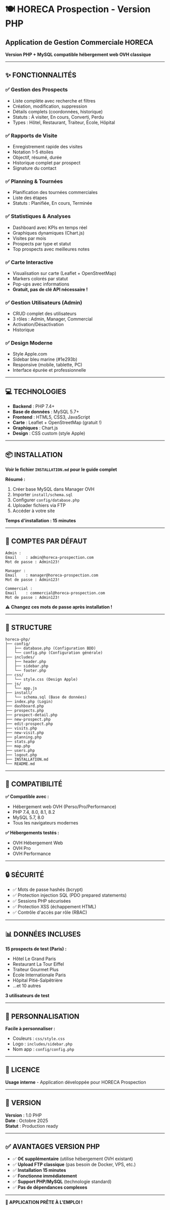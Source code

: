 # 🍽️ HORECA Prospection - Version PHP

## Application de Gestion Commerciale HORECA

**Version PHP + MySQL compatible hébergement web OVH classique**

---

## ✨ FONCTIONNALITÉS

### ✅ Gestion des Prospects
- Liste complète avec recherche et filtres
- Création, modification, suppression
- Détails complets (coordonnées, historique)
- Statuts : À visiter, En cours, Converti, Perdu
- Types : Hôtel, Restaurant, Traiteur, École, Hôpital

### ✅ Rapports de Visite
- Enregistrement rapide des visites
- Notation 1-5 étoiles
- Objectif, résumé, durée
- Historique complet par prospect
- Signature du contact

### ✅ Planning & Tournées
- Planification des tournées commerciales
- Liste des étapes
- Statuts : Planifiée, En cours, Terminée

### ✅ Statistiques & Analyses
- Dashboard avec KPIs en temps réel
- Graphiques dynamiques (Chart.js)
- Visites par mois
- Prospects par type et statut
- Top prospects avec meilleures notes

### ✅ Carte Interactive
- Visualisation sur carte (Leaflet + OpenStreetMap)
- Markers colorés par statut
- Pop-ups avec informations
- **Gratuit, pas de clé API nécessaire !**

### ✅ Gestion Utilisateurs (Admin)
- CRUD complet des utilisateurs
- 3 rôles : Admin, Manager, Commercial
- Activation/Désactivation
- Historique

### ✅ Design Moderne
- Style Apple.com
- Sidebar bleu marine (#1e293b)
- Responsive (mobile, tablette, PC)
- Interface épurée et professionnelle

---

## 💻 TECHNOLOGIES

- **Backend** : PHP 7.4+
- **Base de données** : MySQL 5.7+
- **Frontend** : HTML5, CSS3, JavaScript
- **Carte** : Leaflet + OpenStreetMap (gratuit !)
- **Graphiques** : Chart.js
- **Design** : CSS custom (style Apple)

---

## 📦 INSTALLATION

**Voir le fichier `INSTALLATION.md` pour le guide complet**

**Résumé :**
1. Créer base MySQL dans Manager OVH
2. Importer `install/schema.sql`
3. Configurer `config/database.php`
4. Uploader fichiers via FTP
5. Accéder à votre site

**Temps d'installation : 15 minutes**

---

## 🔐 COMPTES PAR DÉFAUT

```
Admin :
Email    : admin@horeca-prospection.com
Mot de passe : Admin123!

Manager :
Email    : manager@horeca-prospection.com
Mot de passe : Admin123!

Commercial :
Email    : commercial@horeca-prospection.com
Mot de passe : Admin123!
```

⚠️ **Changez ces mots de passe après installation !**

---

## 📂 STRUCTURE

```
horeca-php/
├── config/
│   ├── database.php (Configuration BDD)
│   └── config.php (Configuration générale)
├── includes/
│   ├── header.php
│   ├── sidebar.php
│   └── footer.php
├── css/
│   └── style.css (Design Apple)
├── js/
│   └── app.js
├── install/
│   └── schema.sql (Base de données)
├── index.php (Login)
├── dashboard.php
├── prospects.php
├── prospect-detail.php
├── new-prospect.php
├── edit-prospect.php
├── visits.php
├── new-visit.php
├── planning.php
├── stats.php
├── map.php
├── users.php
├── logout.php
├── INSTALLATION.md
└── README.md
```

---

## 🎯 COMPATIBILITÉ

**✅ Compatible avec :**
- Hébergement web OVH (Perso/Pro/Performance)
- PHP 7.4, 8.0, 8.1, 8.2
- MySQL 5.7, 8.0
- Tous les navigateurs modernes

**✅ Hébergements testés :**
- OVH Hébergement Web
- OVH Pro
- OVH Performance

---

## 🔒 SÉCURITÉ

- ✅ Mots de passe hashés (bcrypt)
- ✅ Protection injection SQL (PDO prepared statements)
- ✅ Sessions PHP sécurisées
- ✅ Protection XSS (échappement HTML)
- ✅ Contrôle d'accès par rôle (RBAC)

---

## 📊 DONNÉES INCLUSES

**15 prospects de test (Paris) :**
- Hôtel Le Grand Paris
- Restaurant La Tour Eiffel
- Traiteur Gourmet Plus
- École Internationale Paris
- Hôpital Pitié-Salpêtrière
- ...et 10 autres

**3 utilisateurs de test**

---

## 🎨 PERSONNALISATION

**Facile à personnaliser :**
- Couleurs : `css/style.css`
- Logo : `includes/sidebar.php`
- Nom app : `config/config.php`

---

## 📝 LICENCE

**Usage interne** - Application développée pour HORECA Prospection

---

## 🎉 VERSION

**Version** : 1.0 PHP  
**Date** : Octobre 2025  
**Statut** : Production ready  

---

## ✅ AVANTAGES VERSION PHP

- ✅ **0€ supplémentaire** (utilise hébergement OVH existant)
- ✅ **Upload FTP classique** (pas besoin de Docker, VPS, etc.)
- ✅ **Installation 15 minutes**
- ✅ **Fonctionne immédiatement**
- ✅ **Support PHP/MySQL** (technologie standard)
- ✅ **Pas de dépendances complexes**

---

**🚀 APPLICATION PRÊTE À L'EMPLOI !**

